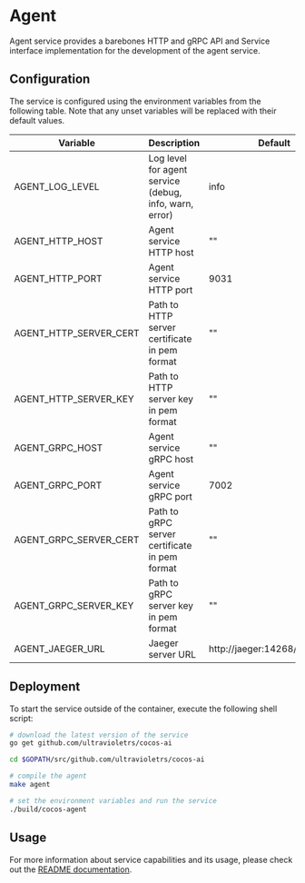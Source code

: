# Agent

Agent service provides a barebones HTTP and gRPC API and Service interface implementation for the development of the agent service.

## Configuration

The service is configured using the environment variables from the following table. Note that any unset variables will be replaced with their default values.

| Variable               | Description                                            | Default                        |
| ---------------------- | ------------------------------------------------------ | ------------------------------ |
| AGENT_LOG_LEVEL        | Log level for agent service (debug, info, warn, error) | info                           |
| AGENT_HTTP_HOST        | Agent service HTTP host                                | ""                             |
| AGENT_HTTP_PORT        | Agent service HTTP port                                | 9031                           |
| AGENT_HTTP_SERVER_CERT | Path to HTTP server certificate in pem format          | ""                             |
| AGENT_HTTP_SERVER_KEY  | Path to HTTP server key in pem format                  | ""                             |
| AGENT_GRPC_HOST        | Agent service gRPC host                                | ""                             |
| AGENT_GRPC_PORT        | Agent service gRPC port                                | 7002                           |
| AGENT_GRPC_SERVER_CERT | Path to gRPC server certificate in pem format          | ""                             |
| AGENT_GRPC_SERVER_KEY  | Path to gRPC server key in pem format                  | ""                             |
| AGENT_JAEGER_URL       | Jaeger server URL                                      | http://jaeger:14268/api/traces |

## Deployment

To start the service outside of the container, execute the following shell script:

```bash
# download the latest version of the service
go get github.com/ultravioletrs/cocos-ai

cd $GOPATH/src/github.com/ultravioletrs/cocos-ai

# compile the agent
make agent

# set the environment variables and run the service
./build/cocos-agent
```

## Usage

For more information about service capabilities and its usage, please check out the [README documentation](../README.md).
